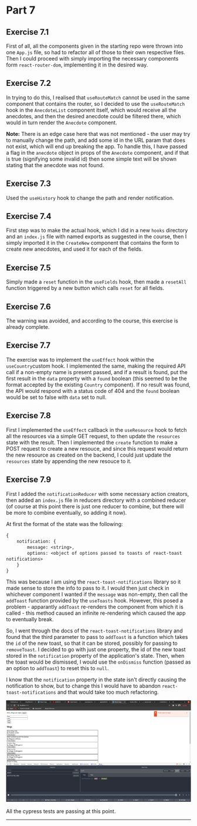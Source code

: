 # Part 7

## Exercise 7.1

First of all, all the components given in the starting repo were thrown into one `App.js` file, so had to refactor all of those to their own respective files. Then I could proceed with simply importing the necessary components form `react-router-dom`, implementing it in the desired way.

## Exercise 7.2

In trying to do this, I realised that `useRouteMatch` cannot be used in the same component that contains the router, so I decided to use the `useRouteMatch` hook in the `AnecdoteList` component itself, which would receive all the anecdotes, and then the desired anecdote could be filtered there, which would in turn render the `Anecdote` component.

**Note:** There is an edge case here that was not mentioned - the user may try to manually change the path, and add some id in the URL param that does not exist, which will end up breaking the app. To handle this, I have passed a flag in the `anecdote` object in props of the `Anecdote` component, and if that is true (signifying some invalid id) then some simple text will be shown stating that the anecdote was not found.

## Exercise 7.3

Used the `useHistory` hook to change the path and render notification.

## Exercise 7.4

First step was to make the actual hook, which I did in a new `hooks` directory and an `index.js` file with named exports as suggested in the course, then I simply imported it in the `CreateNew` component that contains the form to create new anecdotes, and used it for each of the fields.

## Exercise 7.5

Simply made a `reset` function in the `useFields` hook, then made a `resetAll` function triggered by a new button which calls `reset` for all fields.

## Exercise 7.6

The warning was avoided, and according to the course, this exercise is already complete.

## Exercise 7.7

The exercise was to implement the `useEffect` hook within the `useCountry`custom hook. I implemented the same, making the required API call if a non-empty name is present passed, and if a result is found, put the first result in the `data` property with a `found` boolean (this seemed to be the format accepted by the existing `Country` component). If no result was found, the API would respond with a status code of 404 and the `found` boolean would be set to false with `data` set to null.

## Exercise 7.8

First I implemented the `useEffect` callback in the `useResource` hook to fetch all the resources via a simple GET request, to then update the `resources` state with the result. Then I implemented the `create` function to make a POST request to create a new resouce, and since this request would return the new resource as created on the backend, I could just update the `resources` state by appending the new resouce to it.

## Exercise 7.9

First I added the `notificationReducer` with some necessary action creators, then added an `index.js` file in reducers directory with a combined reducer (of course at this point there is just one reducer to combine, but there will be more to combine eventually, so adding it now).

At first the format of the state was the following:

```
{
    notification: {
        message: <string>,
        options: <object of options passed to toasts of react-toast notifications>
    }
}
```

This was because I am using the `react-toast-notifications` library so it made sense to store the info to pass to it. I would then just check in whichever component I wanted if the `message` was non-empty, then call the `addToast` function provided by the `useToasts` hook. However, this posed a problem - apparantly `addToast` re-renders the component from which it is called - this method caused an infinite re-rendering which caused the app to eventually break.

So, I went through the docs of the `react-toast-notifications` library and found that the third parameter to pass to `addToast` is a function which takes the `id` of the new toast, so that it can be stored, possibly for passing to `removeToast`. I decided to go with just one property, the id of the new toast stored in the `notification` property of the application's state. Then, when the toast would be dismissed, I would use the `onDismiss` function (passed as an option to `addToast`) to reset this to `null`.

I know that the `notification` property in the state isn't directly causing the notification to show, but to change this I would have to abandon `react-toast-notifications` and that would take too much refactoring.

![Notification in redux state](./supporting-screenshots/NOTIFICATION-STATE.png)

All the cypress tests are passing at this point.


----